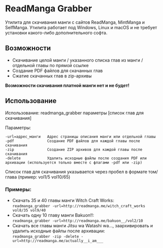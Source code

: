 # ReadManga Grabber

Утилита для скачивания манги с сайтов ReadManga, MintManga и SelfManga. Утилита работает под Windows, Linux и macOS и не требует установки какого-либо дополнительного софта.

## Возможности

* Скачивание целой манги / указанного списка глав из манги / отдельной главы по прямой ссылке
* Создание PDF файлов для скачанных глав
* Сжатие скачанных глав в zip-архивы

**Возможности скачивания платной манги нет и не будет!**

## Использование

Использование: readmanga_grabber параметры [список глав для скачивания]

Параметры:
```
-url=адрес_манги   Адрес страницы описания манги или отдельной главы
-pdf               Создание PDF файлов для каждой главы после скачивания
-zip               Создание ZIP архивов для каждой главы после скачивания
-delete            Удалить исходные файлы после создания PDF или архивации (используется только вместе с флагами -pdf или -zip)
```

Список глав для скачивания указывается через пробел в формате том/глава (пример: vol1/5 vol10/65)

### Примеры:

* Скачать 35 и 40 главы манги Witch Craft Works:  
`readmanga_grabber -url=http://readmanga.me/witch_craft_works vol8/35 vol9/40`
* Скачать одну 10 главу манги Bakuon!!:  
`readmanga_grabber -url=http://readmanga.me/bakuon__/vol2/10`
* Скачать все главы манги Jitsu wa Watashi wa..., заархивировать и удалить исходные файлы после архивации:  
`readmanga_grabber -zip -delete -url=http://readmanga.me/actually__i_am___`